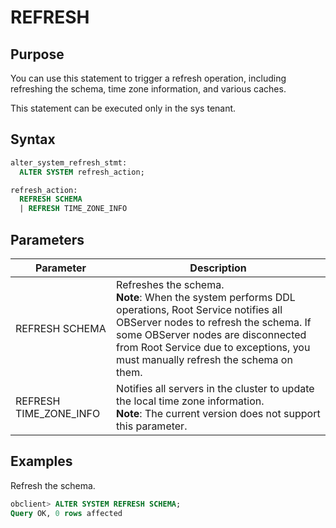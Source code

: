 # REFRESH

## Purpose

You can use this statement to trigger a refresh operation, including refreshing the schema, time zone information, and various caches.

This statement can be executed only in the sys tenant.

## Syntax

```sql
alter_system_refresh_stmt:
  ALTER SYSTEM refresh_action;

refresh_action:
  REFRESH SCHEMA
  | REFRESH TIME_ZONE_INFO

```

## Parameters

| **Parameter** | **Description** |
|------------------------|----------------------------|
| REFRESH SCHEMA | Refreshes the schema.  <br>**Note**: When the system performs DDL operations, Root Service notifies all OBServer nodes to refresh the schema. If some OBServer nodes are disconnected from Root Service due to exceptions, you must manually refresh the schema on them.  |
| REFRESH TIME_ZONE_INFO | Notifies all servers in the cluster to update the local time zone information.  <br>**Note**: The current version does not support this parameter.  |


## Examples

Refresh the schema.

```sql
obclient> ALTER SYSTEM REFRESH SCHEMA;
Query OK, 0 rows affected
```

